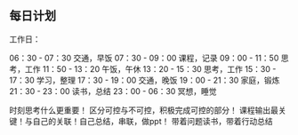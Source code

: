 ## 每日计划

工作日：

06：30 - 07：30 交通，早饭
07：30 - 09：00 课程，记录
09：00 - 11：50 思考，工作
11：50 - 13：20 午饭，午休
13：20 - 15：30 思考，工作
15：30 - 17：30 学习，整理
17：30 - 19：00 交通，晚饭
19：00 - 21：30 家庭，锻炼
21：30 - 23：00 读书，总结
23：00 - 06：30 冥想，睡觉


时刻思考什么更重要！
区分可控与不可控，积极完成可控的部分！
课程输出最关键！与自己的关联！自己总结，串联，做ppt！
带着问题读书，带着行动总结



